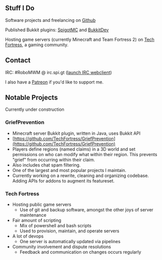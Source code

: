 <head><base target="_blank"></head>

## Stuff I Do

Software projects and freelancing on [Github](https://github.com/RoboMWM)

Published Bukkit plugins: [SpigotMC](https://www.spigotmc.org/resources/authors/robomwm.19518/) and [BukkitDev](https://dev.bukkit.org/members/The_PC_Tech_Guy/projects)

Hosting game servers (currently Minecraft and Team Fortress 2) on [Tech Fortress](http://techfortress.robomwm.com), a gaming community.

## Contact

IRC: #RoboMWM @ irc.spi.gt ([launch IRC webclient](https://robomwm.com/chat))

I also have a [Patreon](https://r.robomwm.com/patreon) if you'd like to support me.

## Notable Projects

Currently under construction

### GriefPrevention
- Minecraft server Bukkit plugin, written in Java, uses Bukkit API
- [https://github.com/TechFortress/GriefPrevention](https://github.com/TechFortress/GriefPrevention)
- Players define regions (named claims) in a 3D world and set permissions on who can modify what within their region. This prevents "grief" from occurring within their claim.
- Also includes chat spam filtering.
- One of the largest and most popular projects I maintain.
- Currently working on a rewrite, cleaning and organizing codebase. Adding APIs for addons to augment its featureset.

### Tech Fortress
- Hosting public game servers
  - Use of git and backup software, amongst the other joys of server maintenance
- Fair amount of scripting
  - Mix of powershell and bash scripts
  - Used to provision, maintain, and operate servers
- A lot of devops
  - One server is automatically updated via pipelines
- Community involvement and dispute resolutions
  - Feedback and communication on changes occurs regularly

